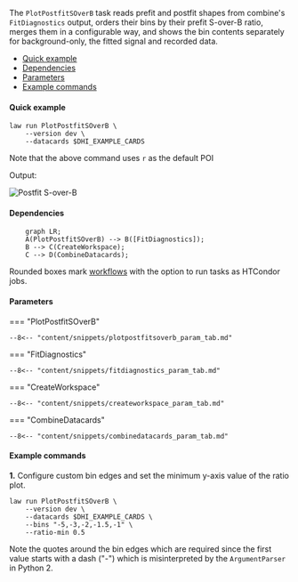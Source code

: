 The `PlotPostfitSOverB` task reads prefit and postfit shapes from combine's `FitDiagnostics` output, orders their bins by their prefit S-over-B ratio, merges them in a configurable way, and shows the bin contents separately for background-only, the fitted signal and recorded data.

- [Quick example](#quick-example)
- [Dependencies](#dependencies)
- [Parameters](#parameters)
- [Example commands](#example-commands)


#### Quick example

```shell
law run PlotPostfitSOverB \
    --version dev \
    --datacards $DHI_EXAMPLE_CARDS
```

Note that the above command uses `r` as the default POI

Output:

![Postfit S-over-B](../images/postfitsoverb__poi_r__params_r_qqhh1.0_r_gghh1.0_kl1.0_kt1.0_CV1.0_C2V1.0.png)


#### Dependencies

```mermaid
    graph LR;
    A(PlotPostfitSOverB) --> B([FitDiagnostics]);
    B --> C(CreateWorkspace);
    C --> D(CombineDatacards);
```

Rounded boxes mark [workflows](practices.md#workflows) with the option to run tasks as HTCondor jobs.


#### Parameters

=== "PlotPostfitSOverB"

    --8<-- "content/snippets/plotpostfitsoverb_param_tab.md"

=== "FitDiagnostics"

    --8<-- "content/snippets/fitdiagnostics_param_tab.md"

=== "CreateWorkspace"

    --8<-- "content/snippets/createworkspace_param_tab.md"

=== "CombineDatacards"

    --8<-- "content/snippets/combinedatacards_param_tab.md"


#### Example commands

**1.** Configure custom bin edges and set the minimum y-axis value of the ratio plot.

```shell hl_lines="4-5"
law run PlotPostfitSOverB \
    --version dev \
    --datacards $DHI_EXAMPLE_CARDS \
    --bins "-5,-3,-2,-1.5,-1" \
    --ratio-min 0.5
```

Note the quotes around the bin edges which are required since the first value starts with a dash ("-") which is misinterpreted by the `ArgumentParser` in Python 2.
